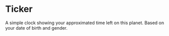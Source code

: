 # Ticker

A simple clock showing your approximated time left on this planet.
Based on your date of birth and gender.
